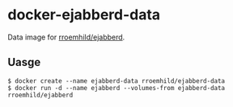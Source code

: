 # docker-ejabberd-data

Data image for [rroemhild/ejabberd](https://github.com/rroemhild/docker-ejabberd).

## Uasge

```
$ docker create --name ejabberd-data rroemhild/ejabberd-data
$ docker run -d --name ejabberd --volumes-from ejabberd-data rroemhild/ejabberd
```
